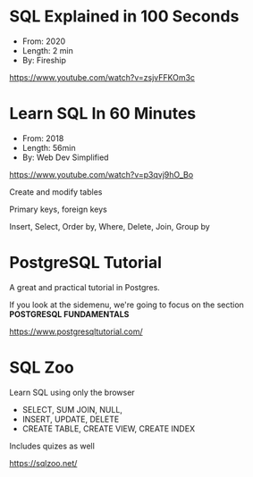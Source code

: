 
# SQL Explained in 100 Seconds
- From: 2020
- Length: 2 min
- By: Fireship

https://www.youtube.com/watch?v=zsjvFFKOm3c

# Learn SQL In 60 Minutes
- From: 2018
- Length: 56min
- By: Web Dev Simplified

https://www.youtube.com/watch?v=p3qvj9hO_Bo

Create and modify tables

Primary keys, foreign keys

Insert, Select, Order by, Where, Delete, Join, Group by

# PostgreSQL Tutorial

A great and practical tutorial in Postgres.

If you look at the sidemenu, we're going to focus on the section **POSTGRESQL FUNDAMENTALS**

https://www.postgresqltutorial.com/

# SQL Zoo

Learn SQL using only the browser

- SELECT, SUM JOIN, NULL, 
- INSERT, UPDATE, DELETE
- CREATE TABLE, CREATE VIEW, CREATE INDEX

Includes quizes as well

https://sqlzoo.net/